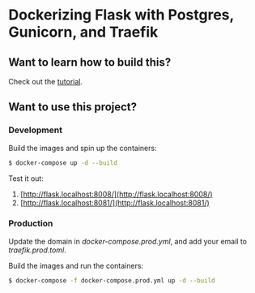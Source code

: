 # Dockerizing Flask with Postgres, Gunicorn, and Traefik

## Want to learn how to build this?

Check out the [tutorial](https://testdriven.io/blog/flask-docker-traefik/).

## Want to use this project?

### Development

Build the images and spin up the containers:

```sh
$ docker-compose up -d --build
```

Test it out:

1. [http://flask.localhost:8008/](http://flask.localhost:8008/)
1. [http://flask.localhost:8081/](http://flask.localhost:8081/)

### Production

Update the domain in *docker-compose.prod.yml*, and add your email to *traefik.prod.toml*.

Build the images and run the containers:

```sh
$ docker-compose -f docker-compose.prod.yml up -d --build
```
